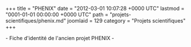 +++
title = "PHENIX"
date = "2012-03-01 10:07:28 +0000 UTC"
lastmod = "0001-01-01 00:00:00 +0000 UTC"
path = "projets-scientifiques/phenix.md"
joomlaid = 129
category = "Projets scientifiques"
+++
<p>- Fiche d'identité de l'ancien projet PHENIX -</p>
